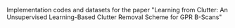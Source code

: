Implementation codes and datasets for the paper "Learning from Clutter: An Unsupervised Learning-Based Clutter Removal Scheme for GPR B-Scans"
